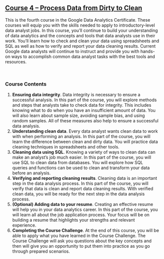 ## [C​ourse 4 – Process Data from Dirty to Clean](https://www.coursera.org/learn/process-data?specialization=google-data-analytic)

This is the fourth course in the Google Data Analytics Certificate. These courses will equip you with the skills needed to apply to introductory-level data analyst jobs. In this course, you’ll continue to build your understanding of data analytics and the concepts and tools that data analysts use in their work. You’ll learn how to check and clean your data using spreadsheets and SQL as well as how to verify and report your data cleaning results. Current Google data analysts will continue to instruct and provide you with hands-on ways to accomplish common data analyst tasks with the best tools and resources.

&nbsp;

### Course Contents

1. **E​nsuring data integrity**. Data integrity is necessary to ensure a successful analysis. In this part of the course, you will explore methods and steps that analysts take to check data for integrity. This includes knowing what to do when you have an insufficient amount of data. You will also learn about sample size, avoiding sample bias, and using random samples. All of these measures also help to ensure a successful data analysis.
2. **U​nderstanding clean data**. Every data analyst wants clean data to work with when performing an analysis. In this part of the course, you will learn the difference between clean and dirty data. You will practice data cleaning techniques in spreadsheets and other tools.
3. **C​leaning data using SQL**. Knowing a variety of ways to clean data can make an analyst’s job much easier. In this part of the course, you will use SQL to clean data from databases. You will explore how SQL queries and functions can be used to clean and transform your data before an analysis.
4. **V​erifying and reporting cleaning results**. Cleaning data is an important step in the data analysis process. In this part of the course, you will verify that data is clean and report data cleaning results. With verified clean data, you will be ready for the next step in the data analysis process.
5. **(​Optional) Adding data to your resume**. Creating an effective resume will help you in your data analytics career. In this part of the course, you will learn all about the job application process. Your focus will be on building a resume that highlights your strengths and relevant experience. 
6. **C​ompleting the Course Challenge**. At the end of this course, you will be able to apply what you have learned in the Course Challenge. The Course Challenge will ask you questions about the key concepts and then will give you an opportunity to put them into practice as you go through prepared scenarios.